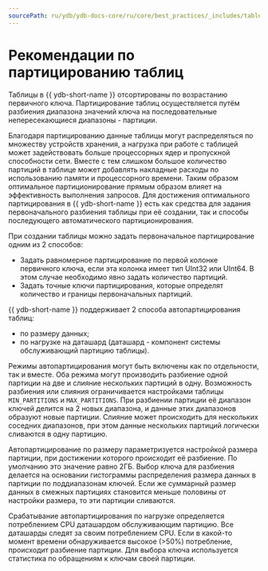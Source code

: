 ```yaml
---
sourcePath: ru/ydb/ydb-docs-core/ru/core/best_practices/_includes/table_sharding.md
---
```

# Рекомендации по партицированию таблиц

Таблицы в {{ ydb-short-name }} отсортированы по возрастанию первичного ключа. Партицирование таблиц осуществляется путём разбиения диапазона значений ключа на последовательные непересекающиеся диапазоны - партиции.

Благодаря партицированию данные таблицы могут распределяться по множеству устройств хранения, а нагрузка при работе с таблицей может задействовать больше процессорных ядер и пропускной способности сети. Вместе с тем слишком большое количество партиций в таблице может добавлять накладные расходы по использованию памяти и процессорного времени. Таким образом оптимальное партиционирование прямым образом влияет на эффективность выполнения запросов. Для достижения оптимального партицирования в {{ ydb-short-name }} есть как средства для задания первоначального разбиения таблицы при её создании, так и способы последующего автоматического партиционирования.

При создании таблицы можно задать первоначальное партицирование одним из 2 способов:
* Задать равномерное партицирование по первой колонке первичного ключа, если эта колонка имеет тип UInt32 или UInt64. В этом случае необходимо явно задать количество партиций.
* Задать точные ключи партицирования, которые определят количество и границы первоначальных партиций.

{{ ydb-short-name }} поддерживает 2 способа автопартицирования таблиц:
* по размеру данных;
* по нагрузке на даташард (даташард - компонент системы обслуживающий партицию таблицы).

Режимы автопартицирования могут быть включены как по отдельности, так и вместе. Оба режима могут производить разбиение одной партиции на две и слияние нескольких партиций в одну. Возможность разбиения или слияния ограничивается настройками таблицы ```MIN_PARTITIONS``` и ```MAX_PARTITIONS```. При разбиении партиции её диапазон ключей делится на 2 новых диапазона, и данные этих диапазонов образуют новые партиции. Слияние может происходить для нескольких соседних диапазонов, при этом данные нескольких партиций логически сливаются в одну партицию.

Автопартицирование по размеру параметризуется настройкой размера партиции, при достижении которого происходит её разбиение. По умолчанию это значение равно 2ГБ. Выбор ключа для разбиения делается на основании гистограммы распределения размера данных в партиции по поддиапазонам ключей. Если же суммарный размер данных в смежных партициях становится меньше половины от настройки размера, то эти партиции сливаются.

Срабатывание автопартицирования по нагрузке определяется потреблением CPU даташардом обслуживающим партицию. Все даташарды следят за своим потреблением CPU. Если в какой-то момент времени обнаруживается высокое (>50%) потребление, происходит разбиение партиции. Для выбора ключа используется статистика по обращениям к ключам своей партиции.
